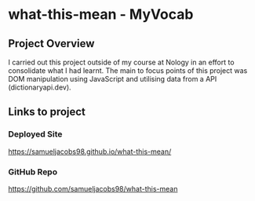 # what-this-mean - MyVocab

<!-- ![deployed-website](./assets/images/2048screenshot.png) -->

## Project Overview

I carried out this project outside of my course at Nology in an effort to consolidate what I had learnt. The main to focus points of this project was DOM manipulation using JavaScript and utilising data from a API (dictionaryapi.dev).

## Links to project

### Deployed Site

https://samueljacobs98.github.io/what-this-mean/

### GitHub Repo

https://github.com/samueljacobs98/what-this-mean

